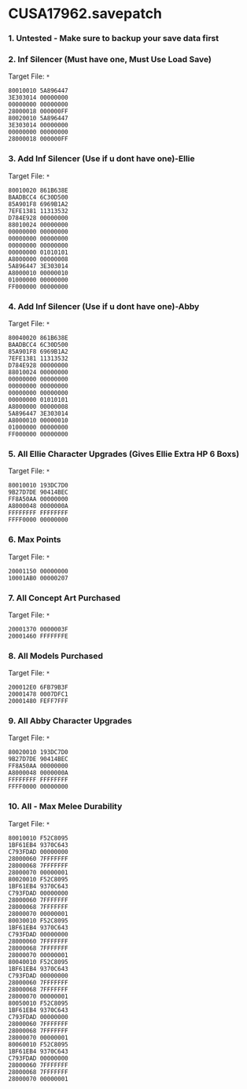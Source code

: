 # CUSA17962.savepatch

### 1. Untested - Make sure to backup your save data first
### 2. Inf Silencer (Must have one, Must Use Load Save)

Target File: `*`

```
80010010 5A896447
3E303014 00000000
00000000 00000000
28000018 000000FF
80020010 5A896447
3E303014 00000000
00000000 00000000
28000018 000000FF
```

### 3. Add Inf Silencer (Use if u dont have one)-Ellie

Target File: `*`

```
80010020 861B638E
BAADBCC4 6C30D500
85A901F8 6969B1A2
7EFE1381 11313532
D784E928 00000000
88010024 00000000
00000000 00000000
00000000 00000000
00000000 00000000
00000000 01010101
A8000000 00000008
5A896447 3E303014
A8000010 00000010
01000000 00000000
FF000000 00000000
```

### 4. Add Inf Silencer (Use if u dont have one)-Abby

Target File: `*`

```
80040020 861B638E
BAADBCC4 6C30D500
85A901F8 6969B1A2
7EFE1381 11313532
D784E928 00000000
88010024 00000000
00000000 00000000
00000000 00000000
00000000 00000000
00000000 01010101
A8000000 00000008
5A896447 3E303014
A8000010 00000010
01000000 00000000
FF000000 00000000
```

### 5. All Ellie Character Upgrades (Gives Ellie Extra HP 6 Boxs)

Target File: `*`

```
80010010 193DC7D0
9B27D7DE 90414BEC
FF8A50AA 00000000
A8000048 0000000A
FFFFFFFF FFFFFFFF
FFFF0000 00000000
```

### 6. Max Points

Target File: `*`

```
20001150 00000000
10001AB0 00000207
```

### 7. All Concept Art Purchased

Target File: `*`

```
20001370 0000003F
20001460 FFFFFFFE
```

### 8. All Models Purchased

Target File: `*`

```
200012E0 6FB79B3F
20001478 0007DFC1
20001480 FEFF7FFF
```

### 9. All Abby Character Upgrades

Target File: `*`

```
80020010 193DC7D0
9B27D7DE 90414BEC
FF8A50AA 00000000
A8000048 0000000A
FFFFFFFF FFFFFFFF
FFFF0000 00000000
```

### 10. All - Max Melee Durability

Target File: `*`

```
80010010 F52C8095	
1BF61EB4 9370C643	
C793FDAD 00000000	
28000060 7FFFFFFF	
28000068 7FFFFFFF	
28000070 00000001	
80020010 F52C8095	
1BF61EB4 9370C643	
C793FDAD 00000000	
28000060 7FFFFFFF	
28000068 7FFFFFFF	
28000070 00000001	
80030010 F52C8095	
1BF61EB4 9370C643	
C793FDAD 00000000	
28000060 7FFFFFFF	
28000068 7FFFFFFF	
28000070 00000001	
80040010 F52C8095	
1BF61EB4 9370C643	
C793FDAD 00000000	
28000060 7FFFFFFF	
28000068 7FFFFFFF	
28000070 00000001	
80050010 F52C8095	
1BF61EB4 9370C643	
C793FDAD 00000000	
28000060 7FFFFFFF	
28000068 7FFFFFFF	
28000070 00000001	
80060010 F52C8095	
1BF61EB4 9370C643	
C793FDAD 00000000	
28000060 7FFFFFFF	
28000068 7FFFFFFF	
28000070 00000001	
```

